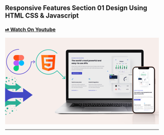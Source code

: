 ## Responsive Features Section 01 Design Using HTML CSS & Javascript

### [⏯ Watch On Youtube]()

![thumbnail](thumbnail.png)

----------